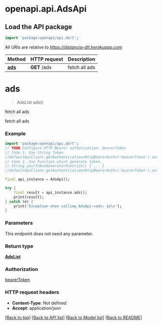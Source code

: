 # openapi.api.AdsApi

## Load the API package
```dart
import 'package:openapi/api.dart';
```

All URIs are relative to *https://distancia-dtl.herokuapp.com*

Method | HTTP request | Description
------------- | ------------- | -------------
[**ads**](AdsApi.md#ads) | **GET** /ads | fetch all ads


# **ads**
> AdsList ads()

fetch all ads

fetch all ads

### Example
```dart
import 'package:openapi/api.dart';
// TODO Configure HTTP Bearer authorization: bearerToken
// Case 1. Use String Token
//defaultApiClient.getAuthentication<HttpBearerAuth>('bearerToken').setAccessToken('YOUR_ACCESS_TOKEN');
// Case 2. Use Function which generate token.
// String yourTokenGeneratorFunction() { ... }
//defaultApiClient.getAuthentication<HttpBearerAuth>('bearerToken').setAccessToken(yourTokenGeneratorFunction);

final api_instance = AdsApi();

try {
    final result = api_instance.ads();
    print(result);
} catch (e) {
    print('Exception when calling AdsApi->ads: $e\n');
}
```

### Parameters
This endpoint does not need any parameter.

### Return type

[**AdsList**](AdsList.md)

### Authorization

[bearerToken](../README.md#bearerToken)

### HTTP request headers

 - **Content-Type**: Not defined
 - **Accept**: application/json

[[Back to top]](#) [[Back to API list]](../README.md#documentation-for-api-endpoints) [[Back to Model list]](../README.md#documentation-for-models) [[Back to README]](../README.md)

